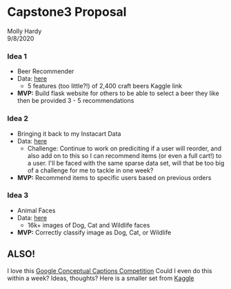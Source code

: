# Capstone3 Proposal
Molly Hardy \
9/8/2020 

### Idea 1
- Beer Recommender
- Data: [here](https://www.kaggle.com/nickhould/craft-cans) 
    - 5 features (too little?!) of 2,400 craft beers Kaggle link 
- **MVP:** Build flask website for others to be able to select a beer they like then be provided 3 - 5 recommendations

### Idea 2
- Bringing it back to my Instacart Data
- Data: [here](https://www.kaggle.com/c/instacart-market-basket-analysis)
    - Challenge: Continue to work on prediciting if a user will reorder, and also add on to this so I can recommend items (or even a full cart!) to a user. I'll be faced with the same sparse data set, will that be too big of a challenge for me to tackle in one week?
- **MVP:** Recommend items to specific users based on previous orders

### Idea 3
- Animal Faces
- Data: [here](https://www.kaggle.com/andrewmvd/animal-faces)
    - 16k+ images of Dog, Cat and Wildlife faces
- **MVP:** Correctly classify image as Dog, Cat, or Wildlife

## **ALSO!** 
I love this [Google Conceptual Captions Competition](https://ai.google.com/research/ConceptualCaptions) Could I even do this within a week? Ideas, thoughts? Here is a smaller set from [Kaggle](https://www.kaggle.com/hsankesara/flickr-image-dataset)